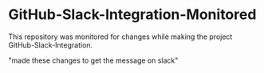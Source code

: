 # GitHub-Slack-Integration-Monitored
This repository was monitored for changes while making the project GitHub-Slack-Integration.

"made these changes to get the message on slack"
